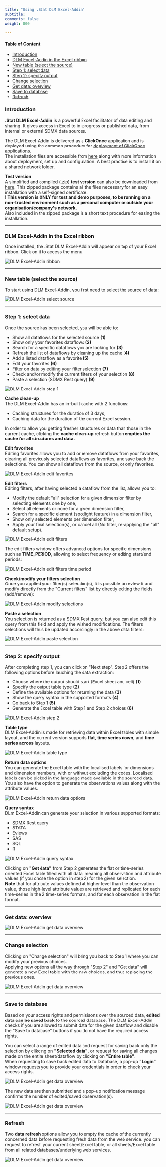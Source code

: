 ```yaml
---
title: "Using .Stat DLM Excel-Addin"
subtitle: 
comments: false
weight: 800

---
```


#### Table of Content
- [Introduction](#introduction)
- [DLM Excel-Addin in the Excel ribbon](#dlm-excel-addin-in-the-excel-ribbon)
- [New table (select the source)](#new-table-select-the-source)
- [Step 1: select data](#step-1-select-data)
- [Step 2: specify output](#step-2-specify-output)
- [Change selection](#change-selection)
- [Get data: overview](#get-data-overview)
- [Save to database](#save-to-database)
- [Refresh](#refresh)

### Introduction
**.Stat DLM Excel-Addin** is a powerful Excel facilitator of data editing and sharing. It gives access in Excel to in-progress or published data, from internal or external SDMX data sources.

The DLM Excel-Addin is delivered as a **ClickOnce** application and is deployed using the common procedure for [deployment of ClickOnce applications](https://msdn.microsoft.com/en-us/library/t71a733d.aspx).  
The installation files are accessible from [here](https://gitlab.com/sis-cc/.stat-suite/dotstatsuite-excel-addin) along with more information about deployment, set up and configuration. A best practice is to install it on a shared network folder.

**Test version**  
A simplified and compiled (.zip) **test version** can also be downloaded from [here](https://gitlab.com/sis-cc/.stat-suite/dotstatsuite-excel-addin/-/blob/master/install/Stat-DLM.zip). This zipped package contains all the files necessary for an easy installation with a self-signed certificate.  
**! This version is ONLY for test and demo purposes, to be running on a non-trusted environment such as a personal computer or outside your organisation/company's network.**  
Also included in the zipped package is a short text procedure for easing the installation.

---

### DLM Excel-Addin in the Excel ribbon
Once installed, the .Stat DLM Excel-Addin will appear on top of your Excel ribbon. Click on it to access the menu.

![DLM Excel-Addin ribbon](/dotstatsuite-documentation/images/dlm-excel-addin-01.png)

---

### New table (select the source)
To start using DLM Excel-Addin, you first need to select the source of data:

![DLM Excel-Addin select source](/dotstatsuite-documentation/images/dlm-excel-addin-02.png)

---

### Step 1: select data
Once the source has been selected, you will be able to:
- Show all dataflows for the selected source **(1)**
- Show only your favorites dataflows **(2)**
- Search for a specific dataflows you are looking for **(3)**
- Refresh the list of dataflows by cleaning up the cache **(4)**
- Add a listed dataflow as a favorite **(5)**
- Edit your favorites **(6)**
- Filter on data by editing your filter selection **(7)**
- Check and/or modify the current filters of your selection **(8)**
- Paste a selection (SDMX Rest query) **(9)**

![DLM Excel-Addin step 1](/dotstatsuite-documentation/images/dlm-excel-addin-03.png)

**Cache clean-up**    
The DLM Excel-Addin has an in-built cache with 2 functions:
- Caching structures for the duration of 3 days,
- Caching data for the duration of the current Excel session.

In order to allow you getting fresher structures or data than those in the current cache, clicking the **cache clean-up** refresh button **empties the cache for all structures and data.**

**Edit favorites**  
Editing favorites allows you to add or remove dataflows from your favorites, clearing all previously selected dataflows as favorites, and save back the selections. You can show all dataflows from the source, or only favorites.

![DLM Excel-Addin edit favorites](/dotstatsuite-documentation/images/dlm-excel-addin-04.png)

**Edit filters**  
Editing filters, after having selected a dataflow from the list, allows you to:
- Modify the default "all" selection for a given dimension filter by selecting elements one by one,
- Select all elements or none for a given dimension filter,
- Search for a specific element (spotlight feature) in a dimension filter,
- Show only selected elements per dimension filter,
- Apply your final selection(s), or cancel all (No filter, re-applying the "all" default setup).

![DLM Excel-Addin edit filters](/dotstatsuite-documentation/images/dlm-excel-addin-05.png)

The edit filters window offers advanced options for specific dimensions such as **TIME_PERIOD**, allowing to select frequency or editing start/end periods:

![DLM Excel-Addin edit filters time period](/dotstatsuite-documentation/images/dlm-excel-addin-06.png)

**Check/modify your filters selection**  
Once you applied your filter(s) selection(s), it is possible to review it and modify directly from the "Current filters" list by directly editing the fields (add/remove):

![DLM Excel-Addin modify selections](/dotstatsuite-documentation/images/dlm-excel-addin-07.png)

**Paste a selection**  
You selection is returned as a SDMX Rest query, but you can also edit this query from this field and apply the wished modifications. The filters selections will thus be updated accordingly in the above data filters:

![DLM Excel-Addin paste selection](/dotstatsuite-documentation/images/dlm-excel-addin-08.png)

---

### Step 2: specify output
After completing step 1, you can click on "Next step". Step 2 offers the following options before lauching the data extraction:
- Choose where the output should start (Excel sheet and cell) **(1)** 
- Specify the output table type **(2)**
- Define the available options for returning the data **(3)**
- Show the query syntax in the supported formats **(4)**
- Go back to Step 1 **(5)**
- Generate the Excel table with Step 1 and Step 2 choices **(6)**

![DLM Excel-Addin step 2](/dotstatsuite-documentation/images/dlm-excel-addin-09.png)

**Table type**  
DLM Excel-Addin is made for retrieving data within Excel tables with simple layout, and the current version supports **flat**, **time series down**, and **time series across** layouts.

![DLM Excel-Addin table type](/dotstatsuite-documentation/images/dlm-excel-addin-10.png)

**Return data options**  
You can generate the Excel table with the localised labels for dimensions and dimension members, with or without excluding the codes. Localised labels can be picked in the language made available in the sourced data.  
You also have the option to generate the observations values along with the attribute values.

![DLM Excel-Addin return data options](/dotstatsuite-documentation/images/dlm-excel-addin-11.png)

**Query syntax**  
DLm Excel-Addin can generate your selection in various supported formats:
- SDMX Rest query
- STATA
- Eviews
- SAS
- SQL
- R

![DLM Excel-Addin query syntax](/dotstatsuite-documentation/images/dlm-excel-addin-12.png)

Clicking on **"Get data"** from Step 2 generates the flat or time-series oriented Excel table filled with all data, meaning all observation and attribute values (if you chose the option in step 2) for the given selection.  
**Note** that for attribute values defined at higher level than the observation value, those high-level attribute values are retrieved and replicated for each time-series in the 2 time-series formats, and for each observation in the flat format.

---

### Get data: overview

![DLM Excel-Addin get data overview](/dotstatsuite-documentation/images/dlm-excel-addin-13.png)

---

### Change selection  
Clicking on "Change selection" will bring you back to Step 1 where you can modify your previous choices.  
Applying new options all the way through "Step 2" and "Get data" will generate a new Excel table with the new choices, and thus replacing the previous ones.

![DLM Excel-Addin get data overview](/dotstatsuite-documentation/images/dlm-excel-addin-14.png)

---

### Save to database
Based on your access rights and permisisons over the sourced data, **edited data can be saved back** to the sourced database. The DLM Excel-Addin checks if you are allowed to submit data for the given dataflow and disable the "Save to database" buttons if you do not have the required access rights.

You can select a range of edited data and request for saving back only the selection by clikcing on **"Selected data"**, or request for saving all changes made on the entire sheet/dataflow by clicking on **"Entire table"**.  
When requesting to save back edited data to Database, a pop-up **"Login"** window requests you to provide your credentials in order to check your access rights.

![DLM Excel-Addin get data overview](/dotstatsuite-documentation/images/dlm-excel-addin-15.png)

The new data are then submitted and a pop-up notification message confirms the number of edited/saved observation(s).

![DLM Excel-Addin get data overview](/dotstatsuite-documentation/images/dlm-excel-addin-16.png)

---

### Refresh
Two **data refresh** options allow you to empty the cache of the currently concerned data before requesting fresh data from the web service. you can request to refresh your current sheet/Excel table, or all sheets/Excel table from all related databases/underlying web services.

![DLM Excel-Addin get data overview](/dotstatsuite-documentation/images/dlm-excel-addin-17.png)


